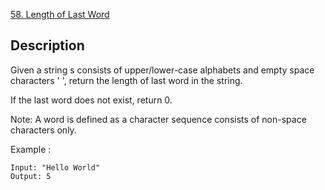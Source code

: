 [58. Length of Last Word](https://leetcode.com/problems/length-of-last-word/)

## Description

Given a string s consists of upper/lower-case alphabets and empty space characters ' ', return the length of last word in the string.

If the last word does not exist, return 0.

Note: A word is defined as a character sequence consists of non-space characters only.

Example :

```
Input: "Hello World"
Output: 5
```
